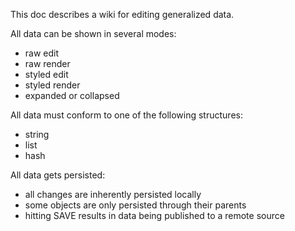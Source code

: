 <p>
This doc describes a wiki for editing generalized data.
<p>
All data can be shown in several modes:

* raw edit
* raw render
* styled edit
* styled render
* expanded or collapsed

<p>
All data must conform to one of the following structures:

* string
* list
* hash

<p>
All data gets persisted:

* all changes are inherently persisted locally
* some objects are only persisted through their parents
* hitting SAVE results in data being published to a remote source